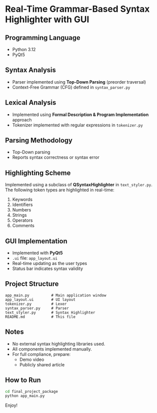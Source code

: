 
# Real-Time Grammar-Based Syntax Highlighter with GUI

## Programming Language
- Python 3.12
- PyQt5

## Syntax Analysis
- Parser implemented using **Top-Down Parsing** (preorder traversal)
- Context-Free Grammar (CFG) defined in `syntax_parser.py`

## Lexical Analysis
- Implemented using **Formal Description & Program Implementation** approach
- Tokenizer implemented with regular expressions in `tokenizer.py`

## Parsing Methodology
- Top-Down parsing
- Reports syntax correctness or syntax error

## Highlighting Scheme
Implemented using a subclass of **QSyntaxHighlighter** in `text_styler.py`.
The following token types are highlighted in real-time:
1. Keywords
2. Identifiers
3. Numbers
4. Strings
5. Operators
6. Comments

## GUI Implementation
- Implemented with **PyQt5**
- `.ui` file: `app_layout.ui`
- Real-time updating as the user types
- Status bar indicates syntax validity

## Project Structure
```
app_main.py          # Main application window
app_layout.ui        # UI layout
tokenizer.py         # Lexer
syntax_parser.py     # Parser
text_styler.py       # Syntax Highlighter
README.md            # This file
```

## Notes
- No external syntax highlighting libraries used.
- All components implemented manually.
- For full compliance, prepare:
    - Demo video
    - Publicly shared article

## How to Run
```bash
cd final_project_package
python app_main.py
```

Enjoy!
